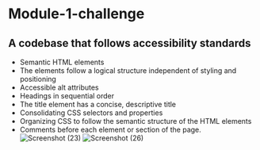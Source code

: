 # Module-1-challenge
## A codebase that follows accessibility standards
* Semantic HTML elements
* The elements follow a logical structure independent of styling and positioning
* Accessible alt attributes
* Headings in sequential order
* The title element has a concise, descriptive title
* Consolidating CSS selectors and properties
* Organizing CSS to follow the semantic structure of the HTML elements
* Comments before each element or section of the page.
![Screenshot (23)](https://github.com/Tristenh/module-1-challenge/assets/121472192/53643778-e9cd-4533-bfc7-52e0a2f99aec)
![Screenshot (26)](https://github.com/Tristenh/module-1-challenge/assets/121472192/18c7780d-eecd-4c42-a47e-6248781af6a2)
